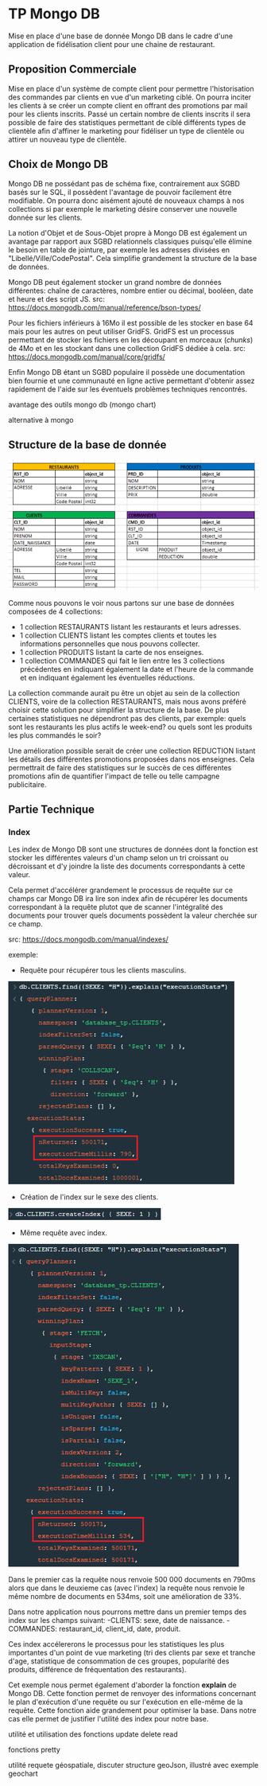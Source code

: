 # TP Mongo DB

Mise en place d'une base de donnée Mongo DB dans le cadre d'une application de fidélisation client pour une chaine de restaurant.

## Proposition Commerciale

Mise en place d'un système de compte client pour permettre l'historisation des commandes par clients en vue d'un marketing ciblé.
On pourra inciter les clients à se créer un compte client en offrant des promotions par mail pour les clients inscrits.
Passé un certain nombre de clients inscrits il sera possible de faire des statistiques permettant de ciblé différents types de clientèle afin d'affiner le marketing pour fidéliser un type de clientèle ou attirer un nouveau type de clientèle. 

## Choix de Mongo DB

Mongo DB ne possédant pas de schéma fixe, contrairement aux SGBD basés sur le SQL, il possèdent l'avantage de pouvoir facilement être modifiable. On pourra donc aisément ajouté de nouveaux champs à nos collections si par exemple le marketing désire conserver une nouvelle donnée sur les clients.

La notion d'Objet et de Sous-Objet propre à Mongo DB est également un avantage par rapport aux SGBD relationnels classiques puisqu'elle élimine le besoin en table de jointure, par exemple les adresses divisées en "Libellé/Ville/CodePostal". Cela simplifie grandement la structure de la base de données.

Mongo DB peut également stocker un grand nombre de données différentes: chaîne de caractères, nombre entier ou décimal, booléen, date et heure et des script JS. src: https://docs.mongodb.com/manual/reference/bson-types/

Pour les fichiers inférieurs à 16Mo il est possible de les stocker en base 64 mais pour les autres on peut utiliser GridFS.
GridFS est un processus permettant de stocker les fichiers en les découpant en morceaux (*chunks*) de 4Mo et en les stockant dans une collection GridFS dédiée à cela. src: https://docs.mongodb.com/manual/core/gridfs/

Enfin Mongo DB étant un SGBD populaire il possède une documentation bien fournie et une communauté en ligne active permettant d'obtenir assez rapidement de l'aide sur les éventuels problèmes techniques rencontrés.


avantage des outils mongo db (mongo chart)

alternative à mongo

## Structure de la base de donnée

![structure bdd](/Img_README/struct_db.png)

Comme nous pouvons le voir nous partons sur une base de données composées de 4 collections:
- 1 collection RESTAURANTS listant les restaurants et leurs adresses.
- 1 collection CLIENTS listant les comptes clients et toutes les informations personnelles que nous pouvons collecter.
- 1 collection PRODUITS listant la carte de nos enseignes.
- 1 collection COMMANDES qui fait le lien entre les 3 collections précédentes en indiquant également la date et l'heure de la commande et en indiquant également les éventuelles réductions.

La collection commande aurait pu être un objet au sein de la collection CLIENTS, voire de la collection RESTAURANTS, mais nous avons préféré choisir cette solution pour simplifier la structure de la base. De plus certaines statistiques ne dépendront pas des clients, par exemple: quels sont les restaurants les plus actifs le week-end? ou quels sont les produits les plus commandés le soir?

Une amélioration possible serait de créer une collection REDUCTION listant les détails des différentes promotions proposées dans nos enseignes. Cela permettrait de faire des statistiques sur le succès de ces différentes promotions afin de quantifier l'impact de telle ou telle campagne publicitaire.

## Partie Technique

### Index

Les index de Mongo DB sont une structures de données dont la fonction est stocker les différentes valeurs d'un champ selon un tri croissant ou décroissant et d'y joindre la liste des documents correspondants à cette valeur.

Cela permet d'accélérer grandement le processus de requête sur ce champs car Mongo DB ira lire son index afin de récupérer les documents correspondant à la requête plutot que de scanner l'intégralité des documents pour trouver quels documents possèdent la valeur cherchée sur ce champ.

src: https://docs.mongodb.com/manual/indexes/

exemple:
- Requête pour récupérer tous les clients masculins.

![requete sexe sans index](/Img_README/query_no_index.png)

- Création de l'index sur le sexe des clients.

![creation index](/Img_README/crea_index.png)

- Même requête avec index.

![requete sexe sans index](/Img_README/query_index.png)

Dans le premier cas la requête nous renvoie 500 000 documents en 790ms alors que dans le deuxieme cas (avec l'index) la requête nous renvoie le même nombre de documents en 534ms, soit une amélioration de 33%.

Dans notre application nous pourrons mettre dans un premier temps des index sur les champs suivant:
-CLIENTS: sexe, date de naissance.
-COMMANDES: restaurant_id, client_id, date, produit.

Ces index accélererons le processus pour les statistiques les plus importantes d'un point de vue marketing (tri des clients par sexe et tranche d'age, statistique de consommation de ces groupes, popularité des produits, différence de fréquentation des restaurants).

Cet exemple nous permet également d'aborder la fonction **explain** de Mongo DB. Cette fonction permet de renvoyer des informations concernant le plan d'exécution d'une requête ou sur l'exécution en elle-même de la requête. Cette fonction aide grandement pour optimiser la base. Dans notre cas elle permet de justifier l'utilité des index pour notre base.

utilité et utilisation des fonctions update delete read

fonctions pretty

utilité requete géospatiale, discuter structure geoJson, illustré avec exemple geochart